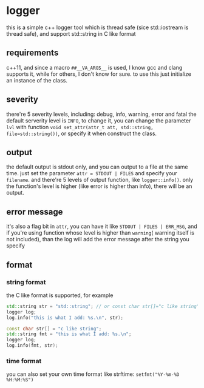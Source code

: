 # logger
this is a simple c++ logger tool which is thread safe (sice std::iostream is thread safe), and support std::string in C like format
## requirements
c++11, and since a macro `##__VA_ARGS__` is used, I know gcc and clang supports it, while for others, I don't know for sure.
to use this just initialize an instance of the class.
## severity
there're 5 severity levels, including: debug, info, warning, error and fatal
the default serverity level is `INFO`, to change it, you can change the parameter `lvl` with function `void set_attr(attr_t att, std::string, file=std::string())`, or specify it when construct the class.
## output
the default output is stdout
only, and you can output to a file at the same time. just set the parameter `attr = STDOUT | FILES` and specify your `filename`.
and there're 5 levels of output function, like `logger::info()`.
only the function's level is higher (like error is higher than info),
there will be an output.
## error message
it's also a flag bit in `attr`, you can have it like `STDOUT | FILES | ERR_MSG`, and if you're using function whose level is higher than `warning`( warning itself is not included), than the log will add the error message after the string you specify
## format
### string format
the C like format is supported, for example
``` c++
std::string str = "std::string"; // or const char str[]="c like string";
logger log;
log.info("this is what I add: %s.\n", str);
```

``` c++
const char str[] = "c like string";
std::string fmt = "this is what I add: %s.\n";
logger log;
log.info(fmt, str);
```
### time format
you can also set your own time format like strftime:
`setfmt("%Y-%m-%D %H:%M:%S")`